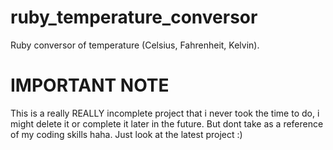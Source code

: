 # ruby_temperature_conversor
Ruby conversor of temperature (Celsius, Fahrenheit, Kelvin).

# IMPORTANT NOTE
This is a really REALLY incomplete project that i never took the time to do, i might delete it or complete it later in the future. 
But dont take as a reference of my coding skills haha. Just look at the latest project :)
